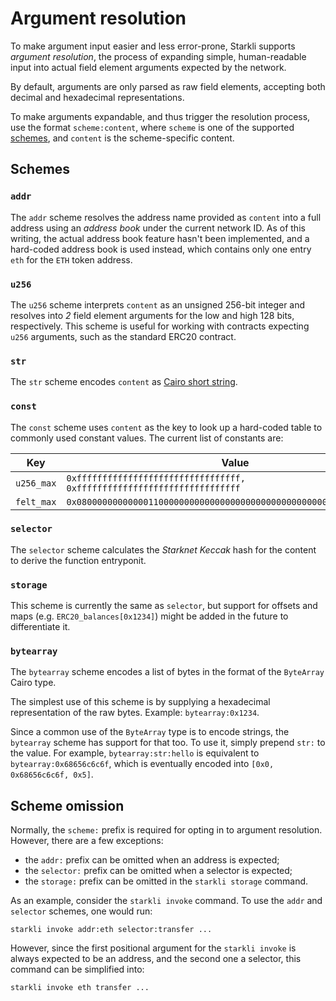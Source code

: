 # Argument resolution

To make argument input easier and less error-prone, Starkli supports _argument resolution_, the process of expanding simple, human-readable input into actual field element arguments expected by the network.

By default, arguments are only parsed as raw field elements, accepting both decimal and hexadecimal representations.

To make arguments expandable, and thus trigger the resolution process, use the format `scheme:content`, where `scheme` is one of the supported [schemes](#schemes), and `content` is the scheme-specific content.

## Schemes

### `addr`

The `addr` scheme resolves the address name provided as `content` into a full address using an _address book_ under the current network ID. As of this writing, the actual address book feature hasn't been implemented, and a hard-coded address book is used instead, which contains only one entry `eth` for the `ETH` token address.

### `u256`

The `u256` scheme interprets `content` as an unsigned 256-bit integer and resolves into _2_ field element arguments for the low and high 128 bits, respectively. This scheme is useful for working with contracts expecting `u256` arguments, such as the standard ERC20 contract.

### `str`

The `str` scheme encodes `content` as [Cairo short string](https://book.starknet.io/chapter_2/strings.html#working_with_short_strings).

### `const`

The `const` scheme uses `content` as the key to look up a hard-coded table to commonly used constant values. The current list of constants are:

| Key        | Value                                                                    |
| ---------- | ------------------------------------------------------------------------ |
| `u256_max` | `0xffffffffffffffffffffffffffffffff, 0xffffffffffffffffffffffffffffffff` |
| `felt_max` | `0x0800000000000011000000000000000000000000000000000000000000000000`     |

### `selector`

The `selector` scheme calculates the _Starknet Keccak_ hash for the content to derive the function entryponit.

### `storage`

This scheme is currently the same as `selector`, but support for offsets and maps (e.g. `ERC20_balances[0x1234]`) might be added in the future to differentiate it.

### `bytearray`

The `bytearray` scheme encodes a list of bytes in the format of the `ByteArray` Cairo type.

The simplest use of this scheme is by supplying a hexadecimal representation of the raw bytes. Example: `bytearray:0x1234`.

Since a common use of the `ByteArray` type is to encode strings, the `bytearray` scheme has support for that too. To use it, simply prepend `str:` to the value. For example, `bytearray:str:hello` is equivalent to `bytearray:0x68656c6c6f`, which is eventually encoded into `[0x0, 0x68656c6c6f, 0x5]`.

## Scheme omission

Normally, the `scheme:` prefix is required for opting in to argument resolution. However, there are a few exceptions:

- the `addr:` prefix can be omitted when an address is expected;
- the `selector:` prefix can be omitted when a selector is expected;
- the `storage:` prefix can be omitted in the `starkli storage` command.

As an example, consider the `starkli invoke` command. To use the `addr` and `selector` schemes, one would run:

```console
starkli invoke addr:eth selector:transfer ...
```

However, since the first positional argument for the `starkli invoke` is always expected to be an address, and the second one a selector, this command can be simplified into:

```console
starkli invoke eth transfer ...
```

